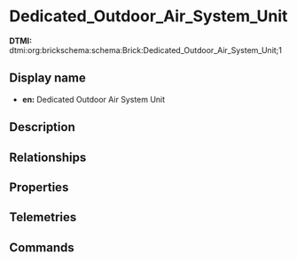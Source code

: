 # Dedicated_Outdoor_Air_System_Unit
**DTMI:** dtmi:org:brickschema:schema:Brick:Dedicated_Outdoor_Air_System_Unit;1
## Display name
- **en:** Dedicated Outdoor Air System Unit
## Description
## Relationships
## Properties
## Telemetries
## Commands
